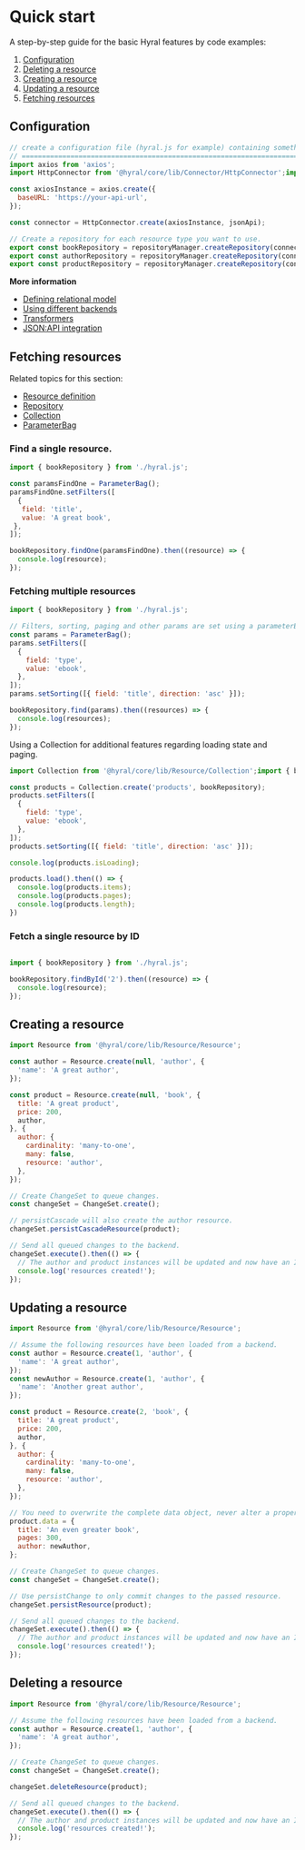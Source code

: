 # Quick start
A step-by-step guide for the basic Hyral features by code examples:

1. [Configuration](#configuration)
1. [Deleting a resource](#deleting-a-resource)
1. [Creating a resource](#creating-a-resource)
1. [Updating a resource](#updating-a-resource)
1. [Fetching resources](#fetching-resources)

## Configuration

```javascript
// create a configuration file (hyral.js for example) containing something like this.
// =========================================================================
import axios from 'axios';
import HttpConnector from '@hyral/core/lib/Connector/HttpConnector';import repositoryManager from '@hyral/core/lib/Resource/repositoryManager';import jsonApi from '@hyral/json-api';

const axiosInstance = axios.create({
  baseURL: 'https://your-api-url',
});

const connector = HttpConnector.create(axiosInstance, jsonApi);

// Create a repository for each resource type you want to use.
export const bookRepository = repositoryManager.createRepository(connector, 'book');
export const authorRepository = repositoryManager.createRepository(connector, 'author');
export const productRepository = repositoryManager.createRepository(connector, 'product');
```

**More information**
* [Defining relational model]
* [Using different backends]
* [Transformers]
* [JSON:API integration]

## Fetching resources

Related topics for this section:
* [Resource definition]
* [Repository]
* [Collection]
* [ParameterBag]

### Find a single resource.
```javascript
import { bookRepository } from './hyral.js';

const paramsFindOne = ParameterBag();
paramsFindOne.setFilters([
  {
   field: 'title',
   value: 'A great book',
 },
]);

bookRepository.findOne(paramsFindOne).then((resource) => {
  console.log(resource);
});
```

### Fetching multiple resources
```javascript
import { bookRepository } from './hyral.js';

// Filters, sorting, paging and other params are set using a parameterBag.
const params = ParameterBag();
params.setFilters([
  {
    field: 'type',
    value: 'ebook',
  },
]);
params.setSorting([{ field: 'title', direction: 'asc' }]);

bookRepository.find(params).then((resources) => {
  console.log(resources);
});
```

Using a Collection for additional features regarding loading state and paging.

```javascript
import Collection from '@hyral/core/lib/Resource/Collection';import { bookRepository } from './hyral.js';

const products = Collection.create('products', bookRepository);
products.setFilters([
  {
    field: 'type',
    value: 'ebook',
  },
]);
products.setSorting([{ field: 'title', direction: 'asc' }]);

console.log(products.isLoading);

products.load().then(() => {
  console.log(products.items);
  console.log(products.pages);
  console.log(products.length);
})
```

### Fetch a single resource by ID
```javascript

import { bookRepository } from './hyral.js';

bookRepository.findById('2').then((resource) => {
  console.log(resource);
});
```

## Creating a resource
```javascript
import Resource from '@hyral/core/lib/Resource/Resource';

const author = Resource.create(null, 'author', {
  'name': 'A great author',
});

const product = Resource.create(null, 'book', {
  title: 'A great product',
  price: 200,
  author,
}, {
  author: {
    cardinality: 'many-to-one',
    many: false,
    resource: 'author',
  },
});

// Create ChangeSet to queue changes.
const changeSet = ChangeSet.create();

// persistCascade will also create the author resource.
changeSet.persistCascadeResource(product);

// Send all queued changes to the backend.
changeSet.execute().then(() => {
  // The author and product instances will be updated and now have an ID.
  console.log('resources created!');
});
```

## Updating a resource

```javascript
import Resource from '@hyral/core/lib/Resource/Resource';

// Assume the following resources have been loaded from a backend.
const author = Resource.create(1, 'author', {
  'name': 'A great author',
});
const newAuthor = Resource.create(1, 'author', {
  'name': 'Another great author',
});

const product = Resource.create(2, 'book', {
  title: 'A great product',
  price: 200,
  author,
}, {
  author: {
    cardinality: 'many-to-one',
    many: false,
    resource: 'author',
  },
});

// You need to overwrite the complete data object, never alter a property of the data object itself!
product.data = {
  title: 'An even greater book',
  pages: 300,
  author: newAuthor,
};

// Create ChangeSet to queue changes.
const changeSet = ChangeSet.create();

// Use persistChange to only commit changes to the passed resource.
changeSet.persistResource(product);

// Send all queued changes to the backend.
changeSet.execute().then(() => {
  // The author and product instances will be updated and now have an ID.
  console.log('resources created!');
});
```

## Deleting a resource

```javascript
import Resource from '@hyral/core/lib/Resource/Resource';

// Assume the following resources have been loaded from a backend.
const author = Resource.create(1, 'author', {
  'name': 'A great author',
});

// Create ChangeSet to queue changes.
const changeSet = ChangeSet.create();

changeSet.deleteResource(product);

// Send all queued changes to the backend.
changeSet.execute().then(() => {
  // The author and product instances will be updated and now have an ID.
  console.log('resources created!');
});
```

[Defining relational model]: ../Core/relationships.md
[Using different backends]: multiple-backends.md
[Transformers]: ../Core/transformers.md
[JSON:API integration]: ../../../json-api/README.md
[Resource definition]: ../Core/resource.md
[Repository]: ../Core/repository.md
[Collection]: ../Core/collection.md
[ParameterBag]: ../Core/parameterBag.md
